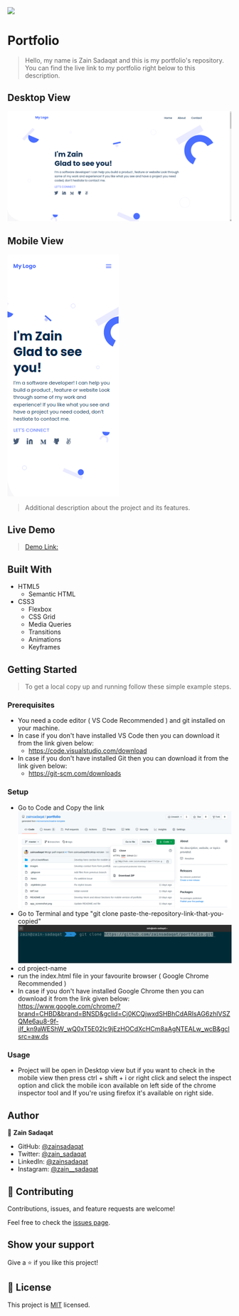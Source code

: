 ![](https://img.shields.io/badge/Microverse-blueviolet)

# Portfolio

> Hello, my name is Zain Sadaqat and this is my portfolio's repository. You can find the live link to my portfolio right below to this description.

## Desktop View

![screenshot](images/portfolios-desktop-view.png)

## Mobile View

![screenshot](images/portfolios-mobile-view.png)

> Additional description about the project and its features.

## Live Demo

> [Demo Link:](https://zainsadaqat.github.io/portfolio/)

## Built With

- HTML5
  - Semantic HTML
- CSS3
  - Flexbox
  - CSS Grid
  - Media Queries
  - Transitions
  - Animations
  - Keyframes

## Getting Started

> To get a local copy up and running follow these simple example steps.

### Prerequisites

- You need a code editor ( VS Code Recommended ) and git installed on your machine.
- In case if you don't have installed VS Code then you can download it from the link given below:
  - https://code.visualstudio.com/download
- In case if you don't have installed Git then you can download it from the link given below:
  - https://git-scm.com/downloads

### Setup

- Go to Code and Copy the link
  ![screenshot](images/repository-link-image.png)
- Go to Terminal and type "git clone paste-the-repository-link-that-you-copied"
  ![screenshot](images/repository-usage-view.png)
- cd project-name
- run the index.html file in your favourite browser ( Google Chrome Recommended )
- In case if you don't have installed Google Chrome then you can download it from the link given below:
  https://www.google.com/chrome/?brand=CHBD&brand=BNSD&gclid=Cj0KCQjwxdSHBhCdARIsAG6zhlVSZQMe6au8-9f-iIf_kn9aWEShW_wQ0xT5E02lc9jEzHOCdXcHCm8aAgNTEALw_wcB&gclsrc=aw.ds

### Usage

- Project will be open in Desktop view but if you want to check in the mobile view then press
  ctrl + shift + i or right click and select the inspect option and click the mobile icon available
  on left side of the chrome inspector tool and If you're using firefox it's available on right side.

## Author

👤 **Zain Sadaqat**

- GitHub: [@zainsadaqat](https://github.com/zainsadaqat)
- Twitter: [@zain_sadaqat](https://twitter.com/zain_sadaqat)
- LinkedIn: [@zainsadaqat](https://linkedin.com/in/zainsadaqat)
- Instagram: [@zain\_\_sadaqat](https://instagram.com/zain__sadaqat)

## 🤝 Contributing

Contributions, issues, and feature requests are welcome!

Feel free to check the [issues page](../../issues/).

## Show your support

Give a ⭐️ if you like this project!

## 📝 License

This project is [MIT](./MIT.md) licensed.
